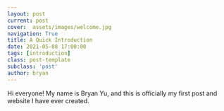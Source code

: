 ```yaml
---
layout: post
current: post
cover:  assets/images/welcome.jpg
navigation: True
title: A Quick Introduction
date: 2021-05-08 17:00:00
tags: [introduction]
class: post-template
subclass: 'post'
author: bryan
---
```


Hi everyone! My name is Bryan Yu, and this is officially my first post and website I have ever created. 
